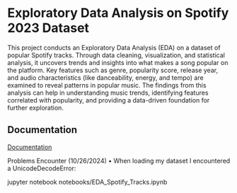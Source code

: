 
# Exploratory Data Analysis on Spotify 2023 Dataset

This project conducts an Exploratory Data Analysis (EDA) on a dataset of popular Spotify tracks. Through data cleaning, visualization, and statistical analysis, it uncovers trends and insights into what makes a song popular on the platform. Key features such as genre, popularity score, release year, and audio characteristics (like danceability, energy, and tempo) are examined to reveal patterns in popular music. The findings from this analysis can help in understanding music trends, identifying features correlated with popularity, and providing a data-driven foundation for further exploration.


## Documentation

[Documentation](https://linktodocumentation)




Problems Encounter (10/26/2024)
•	When loading my dataset I encountered a UnicodeDecodeError:

jupyter notebook notebooks/EDA_Spotify_Tracks.ipynb
